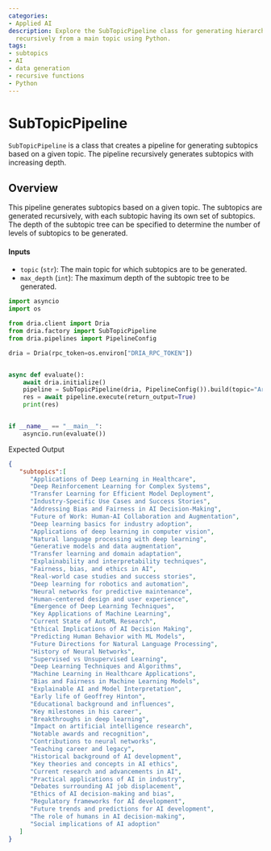 ```yaml
---
categories:
- Applied AI
description: Explore the SubTopicPipeline class for generating hierarchical subtopics
  recursively from a main topic using Python.
tags:
- subtopics
- AI
- data generation
- recursive functions
- Python
---
```


# SubTopicPipeline

`SubTopicPipeline` is a class that creates a pipeline for generating subtopics based on a given topic. The pipeline recursively generates subtopics with increasing depth.

## Overview

This pipeline generates subtopics based on a given topic. The subtopics are generated recursively, with each subtopic having its own set of subtopics. The depth of the subtopic tree can be specified to determine the number of levels of subtopics to be generated.

#### Inputs

- `topic` (`str`): The main topic for which subtopics are to be generated.
- `max_depth` (`int`): The maximum depth of the subtopic tree to be generated.


```python
import asyncio
import os

from dria.client import Dria
from dria.factory import SubTopicPipeline
from dria.pipelines import PipelineConfig

dria = Dria(rpc_token=os.environ["DRIA_RPC_TOKEN"])


async def evaluate():
    await dria.initialize()
    pipeline = SubTopicPipeline(dria, PipelineConfig()).build(topic="Artificial Intelligence", max_depth=2)
    res = await pipeline.execute(return_output=True)
    print(res)


if __name__ == "__main__":
    asyncio.run(evaluate())
```

Expected Output

```json
{
   "subtopics":[
      "Applications of Deep Learning in Healthcare",
      "Deep Reinforcement Learning for Complex Systems",
      "Transfer Learning for Efficient Model Deployment",
      "Industry-Specific Use Cases and Success Stories",
      "Addressing Bias and Fairness in AI Decision-Making",
      "Future of Work: Human-AI Collaboration and Augmentation",
      "Deep learning basics for industry adoption",
      "Applications of deep learning in computer vision",
      "Natural language processing with deep learning",
      "Generative models and data augmentation",
      "Transfer learning and domain adaptation",
      "Explainability and interpretability techniques",
      "Fairness, bias, and ethics in AI",
      "Real-world case studies and success stories",
      "Deep learning for robotics and automation",
      "Neural networks for predictive maintenance",
      "Human-centered design and user experience",
      "Emergence of Deep Learning Techniques",
      "Key Applications of Machine Learning",
      "Current State of AutoML Research",
      "Ethical Implications of AI Decision Making",
      "Predicting Human Behavior with ML Models",
      "Future Directions for Natural Language Processing",
      "History of Neural Networks",
      "Supervised vs Unsupervised Learning",
      "Deep Learning Techniques and Algorithms",
      "Machine Learning in Healthcare Applications",
      "Bias and Fairness in Machine Learning Models",
      "Explainable AI and Model Interpretation",
      "Early life of Geoffrey Hinton",
      "Educational background and influences",
      "Key milestones in his career",
      "Breakthroughs in deep learning",
      "Impact on artificial intelligence research",
      "Notable awards and recognition",
      "Contributions to neural networks",
      "Teaching career and legacy",
      "Historical background of AI development",
      "Key theories and concepts in AI ethics",
      "Current research and advancements in AI",
      "Practical applications of AI in industry",
      "Debates surrounding AI job displacement",
      "Ethics of AI decision-making and bias",
      "Regulatory frameworks for AI development",
      "Future trends and predictions for AI development",
      "The role of humans in AI decision-making",
      "Social implications of AI adoption"
   ]
}
```